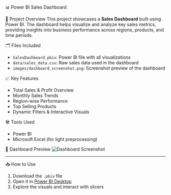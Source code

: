  📊 Power BI Sales Dashboard

📌 Project Overview
This project showcases a **Sales Dashboard** built using Power BI. The dashboard helps visualize and analyze key sales metrics, providing insights into business performance across regions, products, and time periods.

🗂️ Files Included
- `SalesDashboard.pbix`: Power BI file with all visualizations
- `data/sales_data.csv`: Raw sales data used in the dashboard
- `images/dashboard_screenshot.png`: Screenshot preview of the dashboard

 📈 Key Features
- Total Sales & Profit Overview
- Monthly Sales Trends
- Region-wise Performance
- Top Selling Products
- Dynamic Filters & Interactive Visuals

 🛠️ Tools Used
- Power BI
- Microsoft Excel (for light preprocessing)

 📸 Dashboard Preview
![Dashboard Screenshot](images/dashboard_screenshot.png)

---

 📥 How to Use
1. Download the `.pbix` file
2. Open it in [Power BI Desktop](https://powerbi.microsoft.com/)
3. Explore the visuals and interact with slicers

